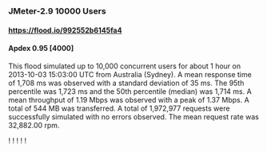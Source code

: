 
### JMeter-2.9 10000 Users
#### https://flood.io/992552b6145fa4
#### Apdex 0.95 [4000]
This flood simulated up to 10,000 concurrent users for about 1 hour on  2013-10-03 15:03:00 UTC from Australia (Sydney). A mean response time of 1,708 ms was observed with a standard deviation of 35 ms. The 95th percentile was 1,723 ms and the 50th percentile (median) was 1,714 ms. A mean throughput of 1.19 Mbps was observed with a peak of 1.37 Mbps. A total of 544 MB was transferred. A total of 1,972,977 requests were successfully simulated with no errors observed. The mean request rate was 32,882.00 rpm. 

\![](./gc/992552b6145fa4/tenured_size.jpg)
\![](./gc/992552b6145fa4/collection_pause_time.jpg)
\![](./gc/992552b6145fa4/cpu_real.jpg)
\![](./gc/992552b6145fa4/promoted_size.jpg)
\![](./gc/992552b6145fa4/young_size.jpg)

